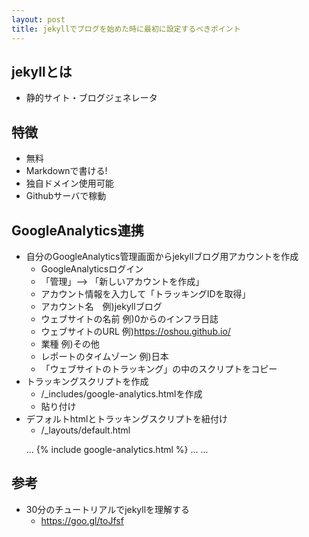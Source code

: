 ```yaml
---
layout: post
title: jekyllでブログを始めた時に最初に設定するべきポイント
---
```

## jekyllとは
- 静的サイト・ブログジェネレータ

## 特徴
- 無料
- Markdownで書ける!
- 独自ドメイン使用可能
- Githubサーバで稼動

## GoogleAnalytics連携
- 自分のGoogleAnalytics管理画面からjekyllブログ用アカウントを作成
  - GoogleAnalyticsログイン
  - 「管理」--> 「新しいアカウントを作成」
  -  アカウント情報を入力して「トラッキングIDを取得」
    - アカウント名　例)jekyllブログ
    - ウェブサイトの名前 例)0からのインフラ日誌
    - ウェブサイトのURL 例)https://oshou.github.io/
    - 業種 例)その他
    - レポートのタイムゾーン 例)日本
  - 「ウェブサイトのトラッキング」の中のスクリプトをコピー
- トラッキングスクリプトを作成
  - /_includes/google-analytics.htmlを作成
  - 貼り付け
- デフォルトhtmlとトラッキングスクリプトを紐付け
  - /_layouts/default.html
  >  
  <html>
    ...
    {% include google-analytics.html %}
    <body>
    ...
    </body>
    ...
  </html>

## 参考
- 30分のチュートリアルでjekyllを理解する
  - https://goo.gl/toJfsf
